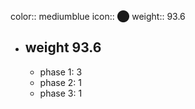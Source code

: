 color:: mediumblue
icon:: ⬤
weight:: 93.6
- ## weight 93.6
  - phase 1: 3
  - phase 2: 1
  - phase 3: 1

